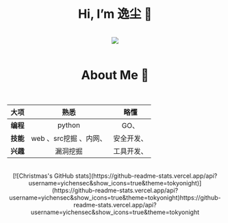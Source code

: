 
<div align="center">
  <h1>Hi, I’m 逸尘 👋</h1>
<br>
<div align="center" ><img order-radius="100px" src="https://cdn.jsdelivr.net/gh/sun0225SUN/photos/images/202108300019556.gif"/></div>
<br>
<div align="center">
<h1> About Me 👋</h1>
<br>

  | 		大项     |    熟悉      |  略懂 |
| :------------- | :----------:|:------------:|
| **编程**| python |GO、
|**技能**| web 、src挖掘 、内网、|安全开发、
|**兴趣**|漏洞挖掘|工具开发、

<br>
<!-- 仓库动态 -->
[![Christmas's GitHub stats](https://github-readme-stats.vercel.app/api?username=yichensec&show_icons=true&theme=tokyonight)](https://github-readme-stats.vercel.app/api?username=yichensec&show_icons=true&theme=tokyonight)https://github-readme-stats.vercel.app/api?username=yichensec&show_icons=true&theme=tokyonight

</p>
</div>
